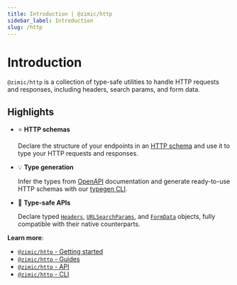 ```yaml
---
title: Introduction | @zimic/http
sidebar_label: Introduction
slug: /http
---
```


# Introduction

`@zimic/http` is a collection of type-safe utilities to handle HTTP requests and responses, including headers, search
params, and form data.

## Highlights

- :star: **HTTP schemas**

  Declare the structure of your endpoints in an [HTTP schema](/docs/zimic-http/guides/1-schemas.md) and use it to type
  your HTTP requests and responses.

- :bulb: **Type generation**

  Infer the types from [OpenAPI](https://www.openapis.org/) documentation and generate ready-to-use HTTP schemas with
  our [typegen CLI](/docs/zimic-http/guides/2-typegen.mdx).

- :pushpin: **Type-safe APIs**

  Declare typed [`Headers`](/docs/zimic-http/api/2-http-headers.md),
  [`URLSearchParams`](/docs/zimic-http/api/3-http-search-params.md), and
  [`FormData`](/docs/zimic-http/api/4-http-form-data.md) objects, fully compatible with their native counterparts.

**Learn more**:

- [`@zimic/http` - Getting started](/docs/zimic-http/2-getting-started.mdx)
- [`@zimic/http` - Guides](/docs/http/guides)
- [`@zimic/http` - API](/docs/http/api)
- [`@zimic/http` - CLI](/docs/http/cli)
